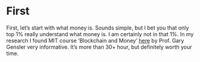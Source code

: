 # First
First, let’s start with what money is. Sounds simple, but I bet you that only top 1% really understand what money is. I am certainly not in that 1%. In my research I found MIT course  ‘Blockchain and Money’ [here](https://ocw.mit.edu/courses/sloan-school-of-management/15-s12-blockchain-and-money-fall-2018/index.htm) by Prof. Gary Gensler very informative. It’s more than 30+ hour, but definitely worth your time. 
